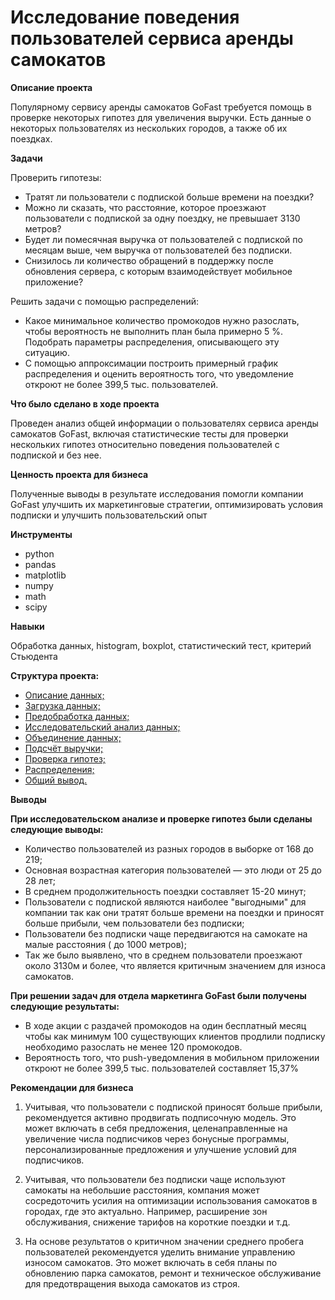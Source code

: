 # **Исследование поведения пользователей сервиса аренды самокатов**

**Описание проекта**

Популярному сервису аренды самокатов GoFast требуется помощь в проверке некоторых гипотез для увеличения выручки. Есть данные о некоторых пользователях из нескольких городов, а также об их поездках. 

**Задачи**

Проверить гипотезы:
* Тратят ли пользователи с подпиской больше времени на поездки? 
* Можно ли сказать, что расстояние, которое проезжают пользователи с подпиской за одну поездку, не превышает 3130 метров? 
* Будет ли помесячная выручка от пользователей с подпиской по месяцам выше, чем выручка от пользователей без подписки. 
* Снизилось ли количество обращений в поддержку после обновления сервера, с которым взаимодействует мобильное приложение?

Решить задачи с помощью распределений:
* Какое минимальное количество промокодов нужно разослать, чтобы вероятность не выполнить план была примерно 5 %. Подобрать параметры распределения, описывающего эту ситуацию.
*  С помощью аппроксимации построить примерный график распределения и оценить вероятность того, что уведомление откроют не более 399,5 тыс. пользователей.


**Что было сделано в ходе проекта**

Проведен анализ общей информации о пользователях сервиса аренды самокатов GoFast, включая статистические тесты для проверки нескольких гипотез относительно поведения пользователей с подпиской и без нее. 


**Ценность проекта для бизнеса**

Полученные выводы в результате исследования помогли компании GoFast улучшить их маркетинговые стратегии, оптимизировать условия подписки и улучшить пользовательский опыт


**Инструменты**
* python
* pandas
* matplotlib
* numpy
* math
* scipy

**Навыки**

Обработка данных, histogram, boxplot, статистический тест, критерий Стьюдента


**Структура проекта:**
- [Описание данных;](#review)
- [Загрузка данных;](#loading_data)
- [Предобработка данных;](#preprocessing)
- [Исследовательский анализ данных;](#analysis)
- [Объединение данных;](#merging)
- [Подсчёт выручки;](#revenue)
- [Проверка гипотез;](#hypotheses)
- [Распределения;](#distribution)
- [Общий вывод.](#results)


**Выводы**

**При исследовательском анализе и  проверке гипотез были сделаны следующие выводы:**
* Количество пользователей из разных городов в выборке от 168 до 219;
* Основная возрастная категория пользователей — это люди от 25 до 28 лет;
* В среднем продолжительность поездки составляет 15-20 минут;
* Пользователи с подпиской являются наиболее "выгодными" для компании так как они тратят больше времени на поездки и приносят больше прибыли, чем пользователи без подписки;
* Пользователи без подписки чаще передвигаются на самокате на малые расстояния ( до 1000 метров);
* Так же было выявлено, что в среднем пользователи проезжают около 3130м и более, что является критичным значением для износа самокатов.


**При решении задач для отдела маркетинга GoFast были получены следующие результаты:**
*  В ходе акции с раздачей промокодов на один бесплатный месяц чтобы как минимум 100 существующих клиентов продлили подписку необходимо разослать не менее 120 промокодов. 
* Вероятность того, что  push-уведомления в мобильном приложении откроют не более 399,5 тыс. пользователей составляет 15,37%

**Рекомендации для бизнеса**
1. Учитывая, что пользователи с подпиской приносят больше прибыли, рекомендуется активно продвигать подписочную модель. Это может включать в себя предложения, целенаправленные на увеличение числа подписчиков через бонусные программы, персонализированные предложения и улучшение условий для подписчиков.

2. Учитывая, что пользователи без подписки чаще используют самокаты на небольшие расстояния, компания может сосредоточить усилия на оптимизации использования самокатов в городах, где это актуально. Например, расширение зон обслуживания, снижение тарифов на короткие поездки и т.д.

3. На основе результатов о критичном значении среднего пробега пользователей рекомендуется уделить внимание управлению износом самокатов. Это может включать в себя планы по обновлению парка самокатов, ремонт и техническое обслуживание для предотвращения выхода самокатов из строя.
